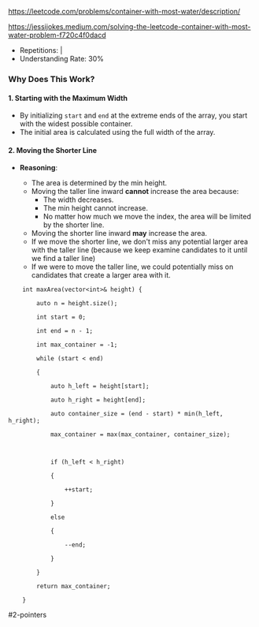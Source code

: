 https://leetcode.com/problems/container-with-most-water/description/

https://jessijokes.medium.com/solving-the-leetcode-container-with-most-water-problem-f720c4f0dacd

- Repetitions: |
- Understanding Rate: 30%
### **Why Does This Work?**

#### **1. Starting with the Maximum Width**

- By initializing `start` and `end` at the extreme ends of the array, you start with the widest possible container.
- The initial area is calculated using the full width of the array.

#### **2. Moving the Shorter Line**

- **Reasoning**:
    
    - The area is determined by the min height.
    - Moving the taller line inward **cannot** increase the area because:
        - The width decreases.
        - The min height cannot increase.
        - No matter how much we move the index, the area will be limited by the shorter line.
    - Moving the shorter line inward **may** increase the area.
    - If we move the shorter line, we don't miss any potential larger area with the taller line (because we keep examine candidates to it until we find a taller line) 
    - If we were to move the taller line, we could potentially miss on candidates that create a larger area with it.

```
    int maxArea(vector<int>& height) {

        auto n = height.size();

        int start = 0;

        int end = n - 1;

        int max_container = -1;

        while (start < end)

        {

            auto h_left = height[start];

            auto h_right = height[end];

            auto container_size = (end - start) * min(h_left, h_right);

            max_container = max(max_container, container_size);

  

            if (h_left < h_right)

            {

                ++start;

            }

            else

            {

                --end;

            }

        }

        return max_container;

    }
```

#2-pointers